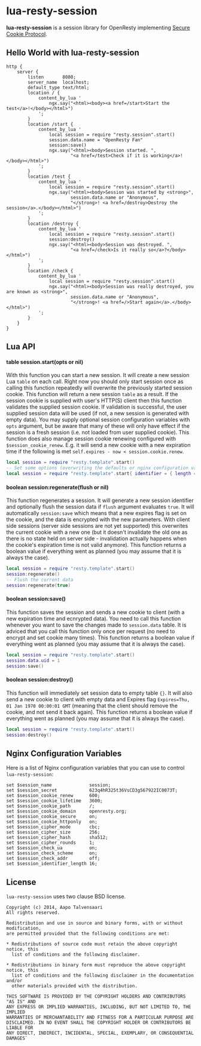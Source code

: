 # lua-resty-session

**lua-resty-session** is a session library for OpenResty implementing [Secure Cookie Protocol](http://www.cse.msu.edu/~alexliu/publications/Cookie/cookie.pdf).

## Hello World with lua-resty-session

```nginx
http {
    server {
        listen       8080;
        server_name  localhost;
        default_type text/html;
        location / {
            content_by_lua '
                ngx.say("<html><body><a href=/start>Start the test</a>!</body></html>")
            ';
        }
        location /start {
            content_by_lua '
                local session = require "resty.session".start()
                session.data.name = "OpenResty Fan"
                session:save()
                ngx.say("<html><body>Session started. ",
                        "<a href=/test>Check if it is working</a>!</body></html>")
            ';
        }
        location /test {
            content_by_lua '
                local session = require "resty.session".start()
                ngx.say("<html><body>Session was started by <strong>",
                        session.data.name or "Anonymous",
                        "</strong>! <a href=/destroy>Destroy the session</a>.</body></html>")
            ';
        }
        location /destroy {
            content_by_lua '
                local session = require "resty.session".start()
                session:destroy()
                ngx.say("<html><body>Session was destroyed. ",
                        "<a href=/check>Is it really so</a>?</body></html>")
            ';
        }
        location /check {
            content_by_lua '
                local session = require "resty.session".start()
                ngx.say("<html><body>Session was really destroyed, you are known as <strong>",
                        session.data.name or "Anonymous",
                        "</strong>! <a href=/>Start again</a>.</body></html>")
            ';
        }
    }
}
```

## Lua API

#### table session.start(opts or nil)

With this function you can start a new session. It will create a new session Lua ```table``` on each call.
Right now you should only start session once as calling this function repeatedly will overwrite the previously
started session cookie. This function will return a new session ```table``` as a result. If the session cookie
is supplied with user's HTTP(S) client then this function validates the supplied session cookie. If validation
is successful, the user supplied session data will be used (if not, a new session is generated with empty data).
You may supply optional session configuration variables with ```opts``` argument, but be aware that many of these
will only have effect if the session is a fresh session (i.e. not loaded from user supplied cookie). This function
does also manage session cookie renewing configured with ```$session_cookie_renew```. E.g. it will send a new cookie
with a new expiration time if the following is met ```self.expires - now < session.cookie.renew```.

```lua
local session = require "resty.template".start()
-- Set some options (overwriting the defaults or nginx configuration variables)
local session = require "resty.template".start{ identifier = { length = 32 }}
```

#### boolean session:regenerate(flush or nil)

This function regenerates a session. It will generate a new session identifier and optionally flush the
session data if ```flush``` argument evaluates ```true```. It will automatically ```session:save``` which
means that a new expires flag is set on the cookie, and the data is encrypted with the new parameters. With
client side sessions (server side sessions are not yet supported) this overwrites the current cookie with
a new one (but it doesn't invalidate the old one as there is no state held on server side - invalidation
actually happens when the cookie's expiration time is not valid anymore). This function returns a boolean
value if everything went as planned (you may assume that it is always the case).

```lua
local session = require "resty.template".start()
session:regenerate()
-- Flush the current data
session:regenerate(true)
```

#### boolean session:save()

This function saves the session and sends a new cookie to client (with a new expiration time and ecnrypted data).
You need to call this function whenever you want to save the changes made to ```session.data``` table. It is
adviced that you call this function only once per request (no need to encrypt and set cookie many times).
This function returns a boolean value if everything went as planned (you may assume that it is always the case).

```lua
local session = require "resty.template".start()
session.data.uid = 1
session:save()
```

#### boolean session:destroy()

This function will immediately set session data to empty table ```{}```. It will also send a new cookie to
client with empty data and Expires flag ```Expires=Thu, 01 Jan 1970 00:00:01 GMT``` (meaning that the client
should remove the cookie, and not send it back again). This function returns a boolean value if everything went
as planned (you may assume that it is always the case).

```lua
local session = require "resty.template".start()
session:destroy()
```

## Nginx Configuration Variables

Here is a list of Nginx configuration variables that you can use to control ```lua-resty-session```:

```nginx
set $session_name              session;
set $session_secret            623q4hR325t36VsCD3g567922IC0073T;
set $session_cookie_renew      600;
set $session_cookie_lifetime   3600;
set $session_cookie_path       /;
set $session_cookie_domain     openresty.org;
set $session_cookie_secure     on;
set $session_cookie_httponly   on;
set $session_cipher_mode       cbc;
set $session_cipher_size       256;
set $session_cipher_hash       sha512;
set $session_cipher_rounds     1;
set $session_check_ua          on;
set $session_check_scheme      on;
set $session_check_addr        off;
set $session_identifier_length 16;
```

## License

`lua-resty-session` uses two clause BSD license.

```
Copyright (c) 2014, Aapo Talvensaari
All rights reserved.

Redistribution and use in source and binary forms, with or without modification,
are permitted provided that the following conditions are met:

* Redistributions of source code must retain the above copyright notice, this
  list of conditions and the following disclaimer.

* Redistributions in binary form must reproduce the above copyright notice, this
  list of conditions and the following disclaimer in the documentation and/or
  other materials provided with the distribution.

THIS SOFTWARE IS PROVIDED BY THE COPYRIGHT HOLDERS AND CONTRIBUTORS "AS IS" AND
ANY EXPRESS OR IMPLIED WARRANTIES, INCLUDING, BUT NOT LIMITED TO, THE IMPLIED
WARRANTIES OF MERCHANTABILITY AND FITNESS FOR A PARTICULAR PURPOSE ARE
DISCLAIMED. IN NO EVENT SHALL THE COPYRIGHT HOLDER OR CONTRIBUTORS BE LIABLE FOR
ANY DIRECT, INDIRECT, INCIDENTAL, SPECIAL, EXEMPLARY, OR CONSEQUENTIAL DAMAGES`